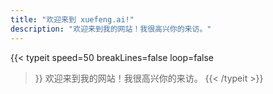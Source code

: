```yaml
---
title: "欢迎来到 xuefeng.ai!"
description: "欢迎来到我的网站！我很高兴你的来访。"
---
```

{{< typeit 
  speed=50
  breakLines=false
  loop=false
>}}
欢迎来到我的网站！我很高兴你的来访。 
{{< /typeit >}}